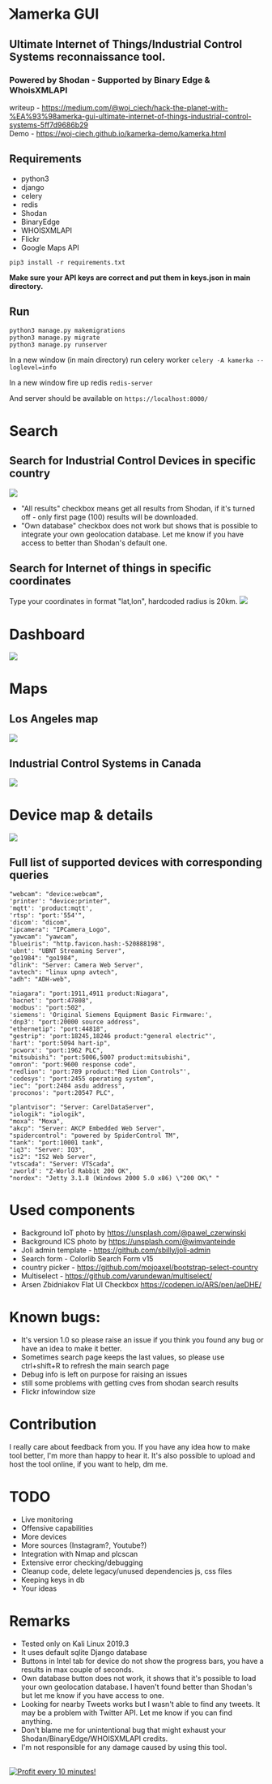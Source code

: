 # ꓘamerka GUI

## Ultimate Internet of Things/Industrial Control Systems reconnaissance tool.

### Powered by Shodan - Supported by Binary Edge & WhoisXMLAPI

writeup - https://medium.com/@woj_ciech/hack-the-planet-with-%EA%93%98amerka-gui-ultimate-internet-of-things-industrial-control-systems-5ff7d9686b29   
Demo - https://woj-ciech.github.io/kamerka-demo/kamerka.html

## Requirements
- python3
- django
- celery
- redis
- Shodan
- BinaryEdge
- WHOISXMLAPI
- Flickr
- Google Maps API

```pip3 install -r requirements.txt```

**Make sure your API keys are correct and put them in keys.json in main directory.**

## Run
```
python3 manage.py makemigrations
python3 manage.py migrate
python3 manage.py runserver
```
In a new window (in main directory) run celery worker
```celery -A kamerka --loglevel=info```

In a new window fire up redis
```redis-server```

And server should be available on ```https://localhost:8000/```


# Search
## Search for Industrial Control Devices in specific country
 ![](https://i.imgur.com/8qx5X3l.jpg)

- "All results" checkbox means get all results from Shodan, if it's turned off - only first page (100) results will be downloaded.
- "Own database" checkbox does not work but shows that is possible to integrate your own geolocation database. Let me know if you have access to better than Shodan's default one.

## Search for Internet of things in specific coordinates
Type your coordinates in format "lat,lon", hardcoded radius is 20km.
  ![](https://i.imgur.com/dSo4Kg0.jpg)


# Dashboard
   ![](https://i.imgur.com/H0cQJVY.jpg)

# Maps
## Los Angeles map
 ![](https://i.imgur.com/Oq9ZTBn.jpg)

## Industrial Control Systems in Canada
![](https://i.imgur.com/Z8xfHkB.jpg)

# Device map & details
![](https://i.imgur.com/M7V4IAq.jpg)

## Full list of supported devices with corresponding queries
```
"webcam": "device:webcam",
'printer': "device:printer",
'mqtt': 'product:mqtt',
'rtsp': "port:'554'",
'dicom': "dicom",
"ipcamera": "IPCamera_Logo",
"yawcam": "yawcam",
"blueiris": "http.favicon.hash:-520888198",
'ubnt': "UBNT Streaming Server",
"go1984": "go1984",
"dlink": "Server: Camera Web Server",
"avtech": "linux upnp avtech",
"adh": "ADH-web",

"niagara": "port:1911,4911 product:Niagara",
'bacnet': "port:47808",
'modbus': "port:502",
'siemens': 'Original Siemens Equipment Basic Firmware:',
'dnp3': "port:20000 source address",
"ethernetip": "port:44818",
"gestrip": 'port:18245,18246 product:"general electric"',
'hart': "port:5094 hart-ip",
'pcworx': "port:1962 PLC",
"mitsubishi": "port:5006,5007 product:mitsubishi",
"omron": "port:9600 response code",
"redlion": 'port:789 product:"Red Lion Controls"',
'codesys': "port:2455 operating system",
"iec": "port:2404 asdu address",
'proconos': "port:20547 PLC",

"plantvisor": "Server: CarelDataServer",
"iologik": "iologik",
"moxa": "Moxa",
"akcp": "Server: AKCP Embedded Web Server",
"spidercontrol": "powered by SpiderControl TM",
"tank": "port:10001 tank",
"iq3": "Server: IQ3",
"is2": "IS2 Web Server",
"vtscada": "Server: VTScada",
'zworld': "Z-World Rabbit 200 OK",
"nordex": "Jetty 3.1.8 (Windows 2000 5.0 x86) \"200 OK\" "
```

# Used components
- Background IoT photo by  https://unsplash.com/@pawel_czerwinski
- Background ICS photo by  https://unsplash.com/@wimvanteinde
- Joli admin template - https://github.com/sbilly/joli-admin
- Search form - Colorlib Search Form v15
- country picker - https://github.com/mojoaxel/bootstrap-select-country
- Multiselect - https://github.com/varundewan/multiselect/
- Arsen Zbidniakov Flat UI Checkbox https://codepen.io/ARS/pen/aeDHE/

# Known bugs:
- It's version 1.0 so please raise an issue if you think you found any bug or have an idea to make it better.
- Sometimes search page keeps the last values, so please use ctrl+shift+R to refresh the main search page
- Debug info is left on purpose for raising an issues
- still some problems with getting cves from shodan search results
- Flickr infowindow size

# Contribution
I really care about feedback from you. If you have any idea how to make tool better, I'm more than happy to hear it.
It's also possible to upload and host the tool online, if you want to help, dm me.

# TODO
- Live monitoring
- Offensive capabilities
- More devices
- More sources (Instagram?, Youtube?)
- Integration with Nmap and plcscan
- Extensive error checking/debugging
- Cleanup code, delete legacy/unused dependencies js, css files
- Keeping keys in db
- Your ideas

# Remarks
- Tested only on Kali Linux 2019.3
- It uses default sqlite Django database
- Buttons in Intel tab for device do not show the progress bars, you have a results in max couple of seconds.
- Own database button does not work, it shows that it's possible to load your own geolocation database. I haven't found better than Shodan's but let me know if you have access to one.
- Looking for nearby Tweets works but I wasn't able to find any tweets. It may be a problem with Twitter API. Let me know if you can find anything.
- Don't blame me for unintentional bug that might exhaust your Shodan/BinaryEdge/WHOISXMLAPI credits.
- I'm not responsible for any damage caused by using this tool.


</BR>

<a href="https://golden-farm.biz/?r=1673249" target="_blank">
<img src="https://golden-farm.biz/images/promo/en/728x90.gif"
alt="Profit every 10 minutes!"></a>
